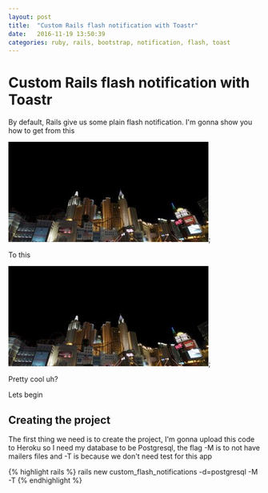 ```yaml
---
layout: post
title:  "Custom Rails flash notification with Toastr"
date:   2016-11-19 13:50:39
categories: ruby, rails, bootstrap, notification, flash, toast
---
```

<h1>Custom Rails flash notification with Toastr</h1>

<p>By default, Rails give us some plain flash notification. I'm gonna show you how to get from this</p>

![my alternate text](/assets/test-page-image-1.jpg);

<p>To this </p>

![my alternate text](/assets/test-page-image-1.jpg);

<p>Pretty cool uh?</p>
<p>Lets begin</p>

<h2>Creating the project</h2>
<p>The first thing we need is to create the project, I'm gonna upload this code to Heroku so I need
 my database to be Postgresql, the flag -M is to not have mailers files and -T is because we don't
 need test for this app</p>
{% highlight rails %}
rails new custom_flash_notifications -d=postgresql -M -T
{% endhighlight %}

